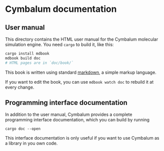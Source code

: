 # Cymbalum documentation

## User manual

This directory contains the HTML user manual for the Cymbalum molecular
simulation engine. You need `cargo` to build it, like this:

```bash
cargo install mdbook
mdbook build doc
# HTML pages are in `doc/book/`
```

This book is written using standard [markdown](http://commonmark.org/help/), a
simple markup language.

If you want to edit the book, you can use `mdbook watch doc` to rebuild it at
every change.

## Programming interface documentation

In addition to the user manual, Cymbalum provides a complete programming
interface documentation, which you can build by running

```
cargo doc --open
```

This interface documentation is only useful if you want to use Cymbalum as a
library in you own code.
